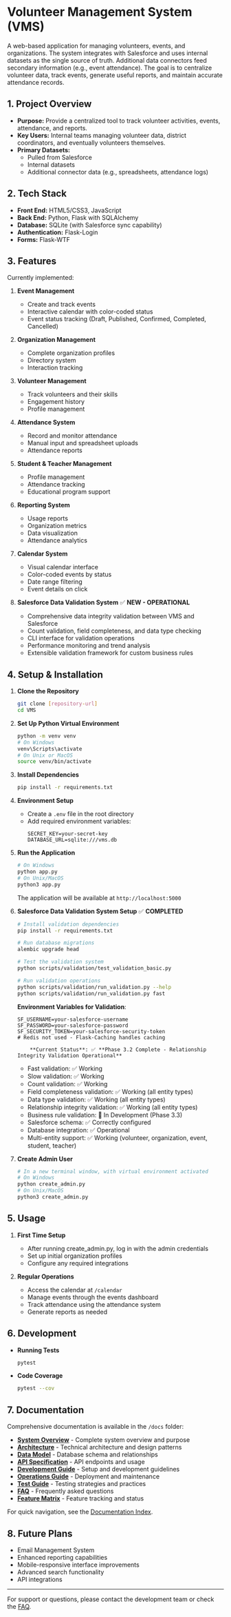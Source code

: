 # Volunteer Management System (VMS)

A web-based application for managing volunteers, events, and organizations. The system integrates with Salesforce and uses internal datasets as the single source of truth. Additional data connectors feed secondary information (e.g., event attendance). The goal is to centralize volunteer data, track events, generate useful reports, and maintain accurate attendance records.

## 1. Project Overview

- **Purpose:** Provide a centralized tool to track volunteer activities, events, attendance, and reports.
- **Key Users:** Internal teams managing volunteer data, district coordinators, and eventually volunteers themselves.
- **Primary Datasets:**
  - Pulled from Salesforce
  - Internal datasets
  - Additional connector data (e.g., spreadsheets, attendance logs)

## 2. Tech Stack

- **Front End:** HTML5/CSS3, JavaScript
- **Back End:** Python, Flask with SQLAlchemy
- **Database:** SQLite (with Salesforce sync capability)
- **Authentication:** Flask-Login
- **Forms:** Flask-WTF

## 3. Features

Currently implemented:

1. **Event Management**
   - Create and track events
   - Interactive calendar with color-coded status
   - Event status tracking (Draft, Published, Confirmed, Completed, Cancelled)

2. **Organization Management**
   - Complete organization profiles
   - Directory system
   - Interaction tracking

3. **Volunteer Management**
   - Track volunteers and their skills
   - Engagement history
   - Profile management

4. **Attendance System**
   - Record and monitor attendance
   - Manual input and spreadsheet uploads
   - Attendance reports

5. **Student & Teacher Management**
   - Profile management
   - Attendance tracking
   - Educational program support

6. **Reporting System**
   - Usage reports
   - Organization metrics
   - Data visualization
   - Attendance analytics

7. **Calendar System**
   - Visual calendar interface
   - Color-coded events by status
   - Date range filtering
   - Event details on click

8. **Salesforce Data Validation System** ✅ **NEW - OPERATIONAL**
   - Comprehensive data integrity validation between VMS and Salesforce
   - Count validation, field completeness, and data type checking
   - CLI interface for validation operations
   - Performance monitoring and trend analysis
   - Extensible validation framework for custom business rules

## 4. Setup & Installation

1. **Clone the Repository**
   ```bash
   git clone [repository-url]
   cd VMS
   ```

2. **Set Up Python Virtual Environment**
   ```bash
   python -m venv venv
   # On Windows
   venv\Scripts\activate
   # On Unix or MacOS
   source venv/bin/activate
   ```

3. **Install Dependencies**
   ```bash
   pip install -r requirements.txt
   ```

4. **Environment Setup**
   - Create a `.env` file in the root directory
   - Add required environment variables:
     ```
     SECRET_KEY=your-secret-key
     DATABASE_URL=sqlite:///vms.db
     ```

5. **Run the Application**
   ```bash
   # On Windows
   python app.py
   # On Unix/MacOS
   python3 app.py
   ```
   The application will be available at `http://localhost:5000`

6. **Salesforce Data Validation System Setup** ✅ **COMPLETED**
   ```bash
   # Install validation dependencies
   pip install -r requirements.txt

   # Run database migrations
   alembic upgrade head

   # Test the validation system
   python scripts/validation/test_validation_basic.py

   # Run validation operations
   python scripts/validation/run_validation.py --help
   python scripts/validation/run_validation.py fast
   ```

   **Environment Variables for Validation**:
   ```
   SF_USERNAME=your-salesforce-username
   SF_PASSWORD=your-salesforce-password
   SF_SECURITY_TOKEN=your-salesforce-security-token
   # Redis not used - Flask-Caching handles caching
   ```

           **Current Status**: ✅ **Phase 3.2 Complete - Relationship Integrity Validation Operational**
    - Fast validation: ✅ Working
    - Slow validation: ✅ Working
    - Count validation: ✅ Working
    - Field completeness validation: ✅ Working (all entity types)
    - Data type validation: ✅ Working (all entity types)
    - Relationship integrity validation: ✅ Working (all entity types)
    - Business rule validation: 🔄 In Development (Phase 3.3)
    - Salesforce schema: ✅ Correctly configured
    - Database integration: ✅ Operational
    - Multi-entity support: ✅ Working (volunteer, organization, event, student, teacher)

6. **Create Admin User**
   ```bash
   # In a new terminal window, with virtual environment activated
   # On Windows
   python create_admin.py
   # On Unix/MacOS
   python3 create_admin.py
   ```

## 5. Usage

1. **First Time Setup**
   - After running create_admin.py, log in with the admin credentials
   - Set up initial organization profiles
   - Configure any required integrations

2. **Regular Operations**
   - Access the calendar at `/calendar`
   - Manage events through the events dashboard
   - Track attendance using the attendance system
   - Generate reports as needed

## 6. Development

- **Running Tests**
  ```bash
  pytest
  ```

- **Code Coverage**
  ```bash
  pytest --cov
  ```

## 7. Documentation

Comprehensive documentation is available in the `/docs` folder:

- **[System Overview](docs/01-overview.md)** - Complete system overview and purpose
- **[Architecture](docs/02-architecture.md)** - Technical architecture and design patterns
- **[Data Model](docs/03-data-model.md)** - Database schema and relationships
- **[API Specification](docs/04-api-spec.md)** - API endpoints and usage
- **[Development Guide](docs/05-dev-guide.md)** - Setup and development guidelines
- **[Operations Guide](docs/06-ops-guide.md)** - Deployment and maintenance
- **[Test Guide](docs/07-test-guide.md)** - Testing strategies and practices
- **[FAQ](docs/09-faq.md)** - Frequently asked questions
- **[Feature Matrix](docs/FEATURE_MATRIX.md)** - Feature tracking and status

For quick navigation, see the [Documentation Index](docs/README.md).

## 8. Future Plans

- Email Management System
- Enhanced reporting capabilities
- Mobile-responsive interface improvements
- Advanced search functionality
- API integrations

---

For support or questions, please contact the development team or check the [FAQ](docs/09-faq.md).
